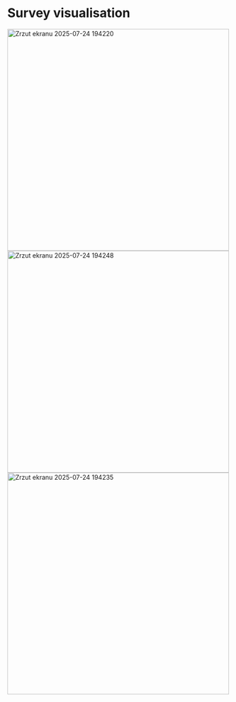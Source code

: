 # Survey visualisation
<img width="500" height="500" alt="Zrzut ekranu 2025-07-24 194220" src="https://github.com/user-attachments/assets/ac99c0ab-40c6-4164-9ed7-ac1e59c1e5a6" />
<img width="500" height="500" alt="Zrzut ekranu 2025-07-24 194248" src="https://github.com/user-attachments/assets/185380a2-4449-4e26-a1dc-ebaea9d08c83" />
<img width="500" height="500" alt="Zrzut ekranu 2025-07-24 194235" src="https://github.com/user-attachments/assets/2e3f455a-a5f2-4fd8-b22f-66c9c25b7bf5" />

